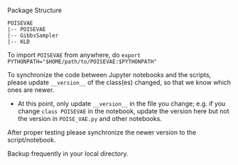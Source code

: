 Package Structure
```
POISEVAE
|-- POISEVAE
|-- GibbsSampler
|-- KLD

```

To import `POISEVAE` from anywhere, do `export PYTHONPATH="$HOME/path/to/POISEVAE:$PYTHONPATH"`

To synchronize the code between Jupyter notebooks and the scripts, please update `__version__` of the class(es) changed, so that we know which ones are newer. 
- At this point, only update `__version__` in the file you change; e.g. if you change `class POISEVAE` in the notebook, update the version here but not the version in `POISE_VAE.py` and other notebooks.

After proper testing please synchronize the newer version to the script/notebook.

Backup frequently in your local directory.
